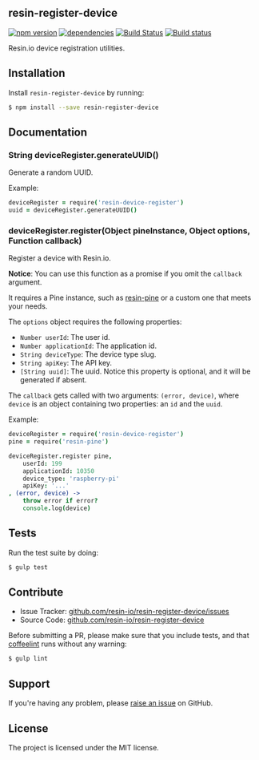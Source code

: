resin-register-device
---------------------

[![npm version](https://badge.fury.io/js/resin-register-device.svg)](http://badge.fury.io/js/resin-register-device)
[![dependencies](https://david-dm.org/resin-io/resin-register-device.png)](https://david-dm.org/resin-io/resin-register-device.png)
[![Build Status](https://travis-ci.org/resin-io/resin-register-device.svg?branch=master)](https://travis-ci.org/resin-io/resin-register-device)
[![Build status](https://ci.appveyor.com/api/projects/status/uh8bg45pxxyx2qif?svg=true)](https://ci.appveyor.com/project/jviotti/resin-register-device)

Resin.io device registration utilities.

Installation
------------

Install `resin-register-device` by running:

```sh
$ npm install --save resin-register-device
```

Documentation
-------------

### String deviceRegister.generateUUID()

Generate a random UUID.

Example:

```coffee
deviceRegister = require('resin-device-register')
uuid = deviceRegister.generateUUID()
```

### deviceRegister.register(Object pineInstance, Object options, Function callback)

Register a device with Resin.io.

**Notice**: You can use this function as a promise if you omit the `callback` argument.

It requires a Pine instance, such as [resin-pine](https://github.com/resin-io/resin-pine) or a custom one that meets your needs.

The `options` object requires the following properties:

- `Number userId`: The user id.
- `Number applicationId`: The application id.
- `String deviceType`: The device type slug.
- `String apiKey`: The API key.
- `[String uuid]`: The uuid. Notice this property is optional, and it will be generated if absent.

The `callback` gets called with two arguments: `(error, device)`, where `device` is an object containing two properties: an `id` and the `uuid`.

Example:

```coffee
deviceRegister = require('resin-device-register')
pine = require('resin-pine')

deviceRegister.register pine,
	userId: 199
	applicationId: 10350
	device_type: 'raspberry-pi'
	apiKey: '...'
, (error, device) ->
	throw error if error?
	console.log(device)
```

Tests
-----

Run the test suite by doing:

```sh
$ gulp test
```

Contribute
----------

- Issue Tracker: [github.com/resin-io/resin-register-device/issues](https://github.com/resin-io/resin-register-device/issues)
- Source Code: [github.com/resin-io/resin-register-device](https://github.com/resin-io/resin-register-device)

Before submitting a PR, please make sure that you include tests, and that [coffeelint](http://www.coffeelint.org/) runs without any warning:

```sh
$ gulp lint
```

Support
-------

If you're having any problem, please [raise an issue](https://github.com/resin-io/resin-register-device/issues/new) on GitHub.

License
-------

The project is licensed under the MIT license.

